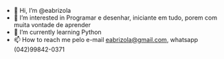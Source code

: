 - 👋 Hi, I’m @eabrizola
- 👀 I’m interested in Programar e desenhar, iniciante em tudo, porem com muita vontade de aprender
- 🌱 I’m currently learning Python
- 📫 How to reach me pelo e-mail eabrizola@gmail.com, whatsapp (042)99842-0371

<!---
eabrizola/eabrizola is a ✨ special ✨ repository because its `README.md` (this file) appears on your GitHub profile.
You can click the Preview link to take a look at your changes.
--->
